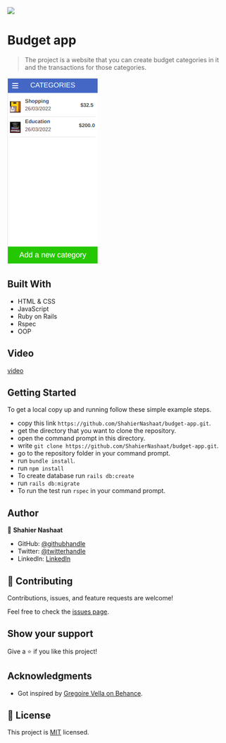 ![](https://img.shields.io/badge/Microverse-blueviolet)

# Budget app

> The project is a website that you can create budget categories in it and the transactions for those categories.

![screenshot](./app/assets/images/Screenshot.png)

## Built With

- HTML & CSS
- JavaScript
- Ruby on Rails
- Rspec
- OOP

## Video
[video](https://www.loom.com/share/c47407c2c69d4167944988a311e6503c)

## Getting Started

To get a local copy up and running follow these simple example steps.

- copy this link `https://github.com/ShahierNashaat/budget-app.git`.
- get the directory that you want to clone the repository.
- open the command prompt in this directory.
- write `git clone https://github.com/ShahierNashaat/budget-app.git`.
- go to the repository folder in your command prompt.
- run `bundle install`.
- run `npm install`
- To create database run `rails db:create`
- run `rails db:migrate`
- To run the test run `rspec` in your command prompt.

## Author

👤 **Shahier Nashaat**

- GitHub: [@githubhandle](https://github.com/ShahierNashaat)
- Twitter: [@twitterhandle](https://twitter.com/ShahierN)
- LinkedIn: [LinkedIn](https://www.linkedin.com/in/shahier-nashaat-73519313a/)


## 🤝 Contributing

Contributions, issues, and feature requests are welcome!

Feel free to check the [issues page](../../issues/).

## Show your support

Give a ⭐️ if you like this project!

## Acknowledgments

- Got inspired by [Gregoire Vella on Behance](https://www.behance.net/gregoirevella).

## 📝 License

This project is [MIT](./MIT.md) licensed.